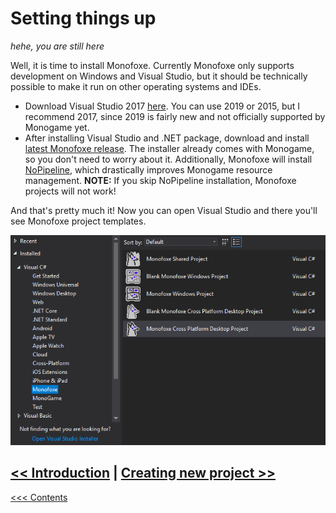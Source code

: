 # Setting things up

*hehe, you are still here*

Well, it is time to install Monofoxe. Currently Monofoxe only supports development on Windows and Visual Studio, but it should be technically possible to make it run on other operating systems and IDEs. 

- Download Visual Studio 2017 [here](https://docs.microsoft.com/en-us/visualstudio/releasenotes/vs2017-relnotes). You can use 2019 or 2015, but I recommend 2017, since 2019 is fairly new and not officially supported by Monogame yet.
- After installing Visual Studio and .NET package, download and install [latest Monofoxe release](https://github.com/gnFur/Monofoxe/releases/latest). The installer already comes with Monogame, so you don't need to worry about it. Additionally, Monofoxe will install [NoPipeline](https://github.com/gnFur/NoPipeline), which drastically improves Monogame resource management. **NOTE:** If you skip NoPipeline installation, Monofoxe projects will not work! 

And that's pretty much it! Now you can open Visual Studio and there you'll see Monofoxe project templates.

![templates](Templates.png)



## [<< Introduction](Introduction.md)	|	[Creating new project >>](CreatingNewProject.md)

[<<< Contents](Contents.md)

 

